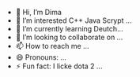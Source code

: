 - 👋 Hi, I’m Dima
- 👀 I’m interested C++ Java Scrypt  ...
- 🌱 I’m currently learning Deutch...
- 💞️ I’m looking to collaborate on ...
- 📫 How to reach me ...
- 😄 Pronouns: ...
- ⚡ Fun fact: I licke dota 2 ...

<!---
PlanBan/PlanBan is a ✨ special ✨ repository because its `README.md` (this file) appears on your GitHub profile.
You can click the Preview link to take a look at your changes.
--->
